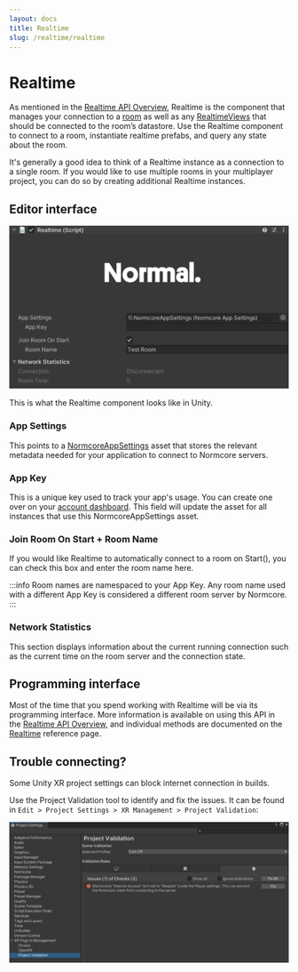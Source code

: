 ```yaml
---
layout: docs
title: Realtime
slug: /realtime/realtime
---
```

# Realtime

As mentioned in the [Realtime API Overview](./readme.md), Realtime is the component that manages your connection to a [room](../room/room.md) as well as any [RealtimeViews](./realtimeview.md) that should be connected to the room’s datastore. Use the Realtime component to connect to a room, instantiate realtime prefabs, and query any state about the room.

It's generally a good idea to think of a Realtime instance as a connection to a single room. If you would like to use multiple rooms in your multiplayer project, you can do so by creating additional Realtime instances.

## Editor interface
![](./assets/realtime.png "The Realtime inspector in Unity.")

This is what the Realtime component looks like in Unity. 

### App Settings
This points to a [NormcoreAppSettings](../reference/classes/Normal.NormcoreAppSettings.md) asset that stores the relevant metadata needed for your application to connect to Normcore servers.

### App Key
This is a unique key used to track your app's usage. You can create one over on your [account dashboard](https://normcore.io/dashboard). This field will update the asset for all instances that use this NormcoreAppSettings asset.

### Join Room On Start + Room Name
If you would like Realtime to automatically connect to a room on Start(), you can check this box and enter the room name here.

:::info
Room names are namespaced to your App Key. Any room name used with a different App Key is considered a different room server by Normcore.
:::

### Network Statistics
This section displays information about the current running connection such as the current time on the room server and the connection state.

## Programming interface
Most of the time that you spend working with Realtime will be via its programming interface. More information is available on using this API in the [Realtime API Overview](./readme.md), and individual methods are documented on the [Realtime](../reference/classes/Normal.Realtime.Realtime.md) reference page.

## Trouble connecting?
Some Unity XR project settings can block internet connection in builds.

Use the Project Validation tool to identify and fix the issues. It can be found in `Edit > Project Settings > XR Management > Project Validation`:

![](./assets/project-validation.png "The Project Validation window in Unity.")

